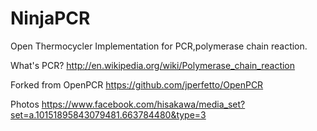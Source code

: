 NinjaPCR
============

Open Thermocycler Implementation for PCR,polymerase chain reaction.

What's PCR? http://en.wikipedia.org/wiki/Polymerase_chain_reaction
 
Forked from OpenPCR https://github.com/jperfetto/OpenPCR

Photos https://www.facebook.com/hisakawa/media_set?set=a.10151895843079481.663784480&type=3